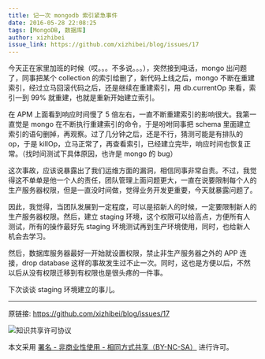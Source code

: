 ```yaml
---
title: 记一次 mongodb 索引紧急事件
date: 2016-05-28 22:08:25
tags: [MongoDB, 数据库]
author: xizhibei
issue_link: https://github.com/xizhibei/blog/issues/17
---
```

今天正在家里加班的时候（哎。。。不多说。。。），突然接到电话，mongo 出问题了，同事把某个 collection 的索引给删了，新代码上线之后，mongo 不断在重建索引，经过立马回滚代码之后，还是继续在重建索引，用 db.currentOp 来看，索引一到 99% 就重建，也就是重新开始建立索引。

在 APM 上面看到响应时间慢了 5 倍左右，一直不断重建索引的影响很大。我第一直觉是 mongo 在不断执行重建索引的命令，于是吩咐同事把 schema 里面建立索引的语句删掉，再观察。过了几分钟之后，还是不行，猜测可能是有排队的 op，于是 killOp，立马正常了，再查看索引，已经建立完毕，响应时间也恢复正常。（找时间测试下具体原因，也许是 mongo 的 bug）

这次事故，应该说暴露出了我们运维方面的漏洞，相信同事非常自责。不过，我觉得这不单单是他一个人的责任，团队管理上面问题更大，一直在说要限制每个人的生产服务器权限，但是一直没时间做，觉得业务开发更重要，今天就暴露问题了。

因此，我觉得，当团队发展到一定程度，可以是招新人的时候，一定要限制新人的生产服务器权限。然后，建立 staging 环境，这个权限可以给高点，方便所有人测试，所有的操作最好先 staging 环境测试再到生产环境使用，同时，也给新人机会去学习。

然后，数据库服务器最好一开始就设置权限，禁止非生产服务器之外的 APP 连接，drop database 这样的事故发生过不止一次。同时，这也是方便以后，不然以后从没有权限迁移到有权限也是很头疼的一件事。

下次谈谈 staging 环境建立的事儿。


***
原链接: https://github.com/xizhibei/blog/issues/17

![知识共享许可协议](https://i.creativecommons.org/l/by-nc-sa/4.0/88x31.png "署名 - 非商业性使用 - 相同方式共享（BY-NC-SA）")

本文采用 [署名 - 非商业性使用 - 相同方式共享（BY-NC-SA）](https://creativecommons.org/licenses/by-nc-sa/4.0/deed.zh) 进行许可。
